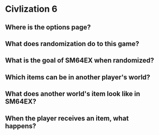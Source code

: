 # Civlization 6

## Where is the options page?


## What does randomization do to this game?


## What is the goal of SM64EX when randomized?

## Which items can be in another player's world?

## What does another world's item look like in SM64EX?

## When the player receives an item, what happens?
